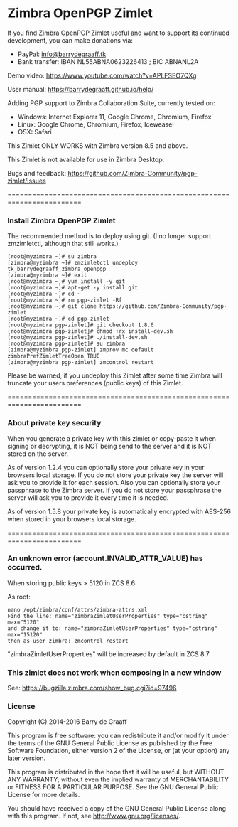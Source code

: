 Zimbra OpenPGP Zimlet
==========

If you find Zimbra OpenPGP Zimlet useful and want to support its continued development, you can make donations via:
- PayPal: info@barrydegraaff.tk
- Bank transfer: IBAN NL55ABNA0623226413 ; BIC ABNANL2A

Demo video: https://www.youtube.com/watch?v=APLFSEO7QXg

User manual: https://barrydegraaff.github.io/help/

Adding PGP support to Zimbra Collaboration Suite, currently tested on:
- Windows: Internet Explorer 11, Google Chrome, Chromium, Firefox
- Linux: Google Chrome, Chromium, Firefox, Iceweasel
- OSX: Safari

This Zimlet ONLY WORKS with Zimbra version 8.5 and above.

This Zimlet is not available for use in Zimbra Desktop.

Bugs and feedback: https://github.com/Zimbra-Community/pgp-zimlet/issues

========================================================================

### Install Zimbra OpenPGP Zimlet

The recommended method is to deploy using git. (I no longer support zmzimletctl, although that still works.)

    [root@myzimbra ~]# su zimbra
    [zimbra@myzimbra ~]# zmzimletctl undeploy tk_barrydegraaff_zimbra_openpgp
    [zimbra@myzimbra ~]# exit
    [root@myzimbra ~]# yum install -y git 
    [root@myzimbra ~]# apt-get -y install git
    [root@myzimbra ~]# cd ~
    [root@myzimbra ~]# rm pgp-zimlet -Rf
    [root@myzimbra ~]# git clone https://github.com/Zimbra-Community/pgp-zimlet
    [root@myzimbra ~]# cd pgp-zimlet
    [root@myzimbra pgp-zimlet]# git checkout 1.8.6
    [root@myzimbra pgp-zimlet]# chmod +rx install-dev.sh
    [root@myzimbra pgp-zimlet]# ./install-dev.sh
    [root@myzimbra pgp-zimlet]# su zimbra
    [zimbra@myzimbra pgp-zimlet] zmprov mc default zimbraPrefZimletTreeOpen TRUE
    [zimbra@myzimbra pgp-zimlet] zmcontrol restart
    
Please be warned, if you undeploy this Zimlet after some time Zimbra will truncate your users preferences (public keys) of this Zimlet.

========================================================================

### About private key security

When you generate a private key with this zimlet or copy-paste it when signing or decrypting, it is NOT being send to the server and it is NOT stored on the server.

As of version 1.2.4 you can optionally store your private key in your browsers local storage. If you do not store your private key the server will ask you to provide it for each session. Also you can optionally store your passphrase to the Zimbra server. If you do not store your passphrase the server will ask you to provide it every time it is needed.

As of version 1.5.8 your private key is automatically encrypted with AES-256 when stored in your browsers local storage.

========================================================================

### An unknown error (account.INVALID_ATTR_VALUE) has occurred.

When storing public keys > 5120 in ZCS 8.6:

As root:

    nano /opt/zimbra/conf/attrs/zimbra-attrs.xml
    Find the line: name="zimbraZimletUserProperties" type="cstring" max="5120"
    and change it to: name="zimbraZimletUserProperties" type="cstring" max="15120"
    then as user zimbra: zmcontrol restart

"zimbraZimletUserProperties" will be increased by default in ZCS 8.7

### This zimlet does not work when composing in a new window
See: https://bugzilla.zimbra.com/show_bug.cgi?id=97496


### License

Copyright (C) 2014-2016  Barry de Graaff

This program is free software: you can redistribute it and/or modify
it under the terms of the GNU General Public License as published by
the Free Software Foundation, either version 2 of the License, or
(at your option) any later version.

This program is distributed in the hope that it will be useful,
but WITHOUT ANY WARRANTY; without even the implied warranty of
MERCHANTABILITY or FITNESS FOR A PARTICULAR PURPOSE.  See the
GNU General Public License for more details.

You should have received a copy of the GNU General Public License
along with this program.  If not, see http://www.gnu.org/licenses/.

